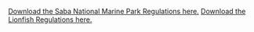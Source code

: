 [Download the Saba National Marine Park Regulations here.](../files/SNMP%20regulations.pdf)
[Download the Lionfish Regulations here.](../files/Lionfish%20Rules.pdf)

